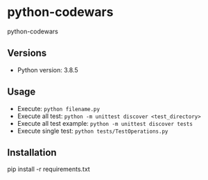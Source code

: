 # python-codewars
python-codewars

## Versions
- Python version: 3.8.5

## Usage
- Execute: `python filename.py`
- Execute all test: `python -m unittest discover <test_directory>`
- Execute all test example: `python -m unittest discover tests`
- Execute single test: `python tests/TestOperations.py`

## Installation
pip install -r requirements.txt
